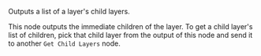 Outputs a list of a layer's child layers.

This node outputs the immediate children of the layer. To get a child layer's list of children, pick that child layer from the output of this node and send it to another `Get Child Layers` node.
